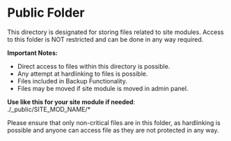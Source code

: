 # Public Folder

This directory is designated for storing files related to site modules. Access to this folder is NOT restricted and can be done in any way required. 

**Important Notes:**
- Direct access to files within this directory is possible.
- Any attempt at hardlinking to files is possible.
- Files included in Backup Functionality.
- Files may be moved if site module is moved in admin panel.

**Use like this for your site module if needed**:  
./_public/SITE_MOD_NAME/* 

Please ensure that only non-critical files are in this folder, as hardlinking is possible and anyone can access file as they are not protected in any way.
